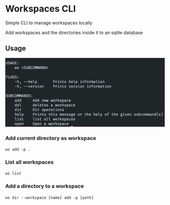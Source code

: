 # Workspaces CLI

Simple CLI to manage workspaces locally

Add workspaces and the directories inside it to an sqlite database

## Usage

![Usage](./images/ws-usage.png)

### Add current directory as workspace

`ws add -p .`

### List all workspaces

`ws list`

### Add a directory to a workspace

`ws dir --workspace [name] add -p [path]`
